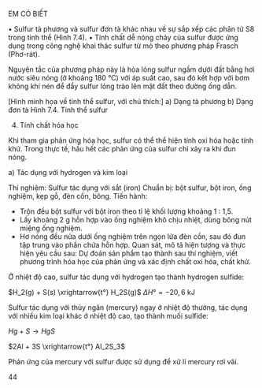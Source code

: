 EM CÓ BIẾT

• Sulfur tà phương và sulfur đơn tà khác nhau về sự sắp xếp các phân tử S8 trong tinh thể (Hình 7.4).
• Tính chất dễ nóng chảy của sulfur được ứng dụng trong công nghệ khai thác sulfur từ mỏ theo phương pháp Frasch (Phơ-rát).

Nguyên tắc của phương pháp này là hòa lỏng sulfur ngầm dưới đất bằng hơi nước siêu nóng (ở khoảng 180 °C) với áp suất cao, sau đó kết hợp với bơm không khí nén để đẩy sulfur lỏng trào lên mặt đất theo đường ống dẫn.

[Hình minh họa về tinh thể sulfur, với chú thích:]
a) Dạng tà phương
b) Dạng đơn tà
Hình 7.4. Tinh thể sulfur

4. Tính chất hóa học

Khi tham gia phản ứng hóa học, sulfur có thể thể hiện tính oxi hóa hoặc tính khử. Trong thực tế, hầu hết các phản ứng của sulfur chỉ xảy ra khi đun nóng.

a) Tác dụng với hydrogen và kim loại

Thí nghiệm: Sulfur tác dụng với sắt (iron)
Chuẩn bị: bột sulfur, bột iron, ống nghiệm, kẹp gỗ, đèn cồn, bông.
Tiến hành:
- Trộn đều bột sulfur với bột iron theo tỉ lệ khối lượng khoảng 1 : 1,5.
- Lấy khoảng 2 g hỗn hợp vào ống nghiệm khô chịu nhiệt, dùng bông nút miệng ống nghiệm.
- Hơ nóng đều nửa dưới ống nghiệm trên ngọn lửa đèn cồn, sau đó đun tập trung vào phần chứa hỗn hợp.
Quan sát, mô tả hiện tượng và thực hiện yêu cầu sau:
Dự đoán sản phẩm tạo thành sau thí nghiệm, viết phương trình hóa học của phản ứng và xác định chất oxi hóa, chất khử.

Ở nhiệt độ cao, sulfur tác dụng với hydrogen tạo thành hydrogen sulfide:

$H_2(g) + S(s) \xrightarrow{t°} H_2S(g)$     $\Delta H° = -20,6$ kJ

Sulfur tác dụng với thủy ngân (mercury) ngay ở nhiệt độ thường, tác dụng với nhiều kim loại khác ở nhiệt độ cao, tạo thành muối sulfide:

$Hg + S \longrightarrow HgS$

$2Al + 3S \xrightarrow{t°} Al_2S_3$

Phản ứng của mercury với sulfur được sử dụng để xử lí mercury rơi vãi.

44